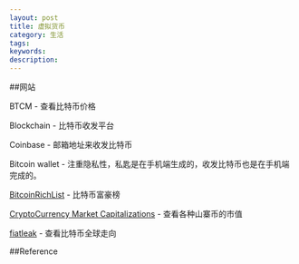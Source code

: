 ```yaml
---
layout: post
title: 虚拟货币
category: 生活
tags: 
keywords: 
description: 
---
```



##网站

BTCM - 查看比特币价格

Blockchain - 比特币收发平台

Coinbase - 邮箱地址来收发比特币

Bitcoin wallet - 注重隐私性，私匙是在手机端生成的，收发比特币也是在手机端完成的。

[BitcoinRichList](http://bitcoinrichlist.com/top100) - 比特币富豪榜

[CryptoCurrency Market Capitalizations](http://coinmarketcap.com/) - 查看各种山寨币的市值

[fiatleak](http://fiatleak.com/) - 查看比特币全球走向

##Reference